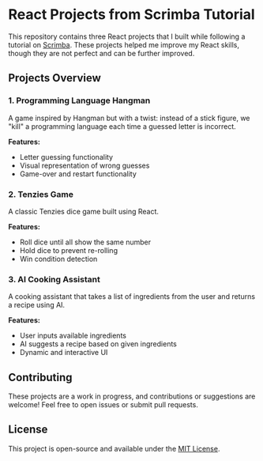 # React Projects from Scrimba Tutorial

This repository contains three React projects that I built while following a tutorial on [Scrimba](https://scrimba.com/). These projects helped me improve my React skills, though they are not perfect and can be further improved.

## Projects Overview

### 1. **Programming Language Hangman**
A game inspired by Hangman but with a twist: instead of a stick figure, we "kill" a programming language each time a guessed letter is incorrect.

**Features:**
- Letter guessing functionality
- Visual representation of wrong guesses
- Game-over and restart functionality

### 2. **Tenzies Game**
A classic Tenzies dice game built using React.

**Features:**
- Roll dice until all show the same number
- Hold dice to prevent re-rolling
- Win condition detection

### 3. **AI Cooking Assistant**
A cooking assistant that takes a list of ingredients from the user and returns a recipe using AI.

**Features:**
- User inputs available ingredients
- AI suggests a recipe based on given ingredients
- Dynamic and interactive UI



## Contributing
These projects are a work in progress, and contributions or suggestions are welcome! Feel free to open issues or submit pull requests.

## License
This project is open-source and available under the [MIT License](LICENSE).

